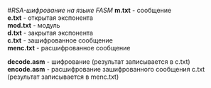 #*RSA-шифрование на языке FASM*
**m.txt** - сообщение  
**e.txt** - открытая экспонента  
**mod.txt** - модуль  
**d.txt** - закрытая экспонента  
**c.txt** - зашифрованное сообщение   
**menc.txt** - расшифрованное сообщение  
  
**decode.asm** - шифрование (результат записывается в c.txt)  
**encode.asm** - расшифрование зашифрованного сообщения c.txt (результат записывается в menc.txt)  
